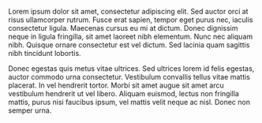 Lorem ipsum dolor sit amet, consectetur adipiscing elit. Sed auctor orci at risus ullamcorper rutrum. Fusce erat sapien, tempor eget purus nec, iaculis consectetur ligula. Maecenas cursus eu mi at dictum. Donec dignissim neque in ligula fringilla, sit amet laoreet nibh elementum. Nunc nec aliquam nibh. Quisque ornare consectetur est vel dictum. Sed lacinia quam sagittis nibh tincidunt lobortis.

Donec egestas quis metus vitae ultrices. Sed ultrices lorem id felis egestas, auctor commodo urna consectetur. Vestibulum convallis tellus vitae mattis placerat. In vel hendrerit tortor. Morbi sit amet augue sit amet arcu vestibulum hendrerit ut vel libero. Aliquam euismod, lectus non fringilla mattis, purus nisi faucibus ipsum, vel mattis velit neque ac nisl. Donec non semper urna.